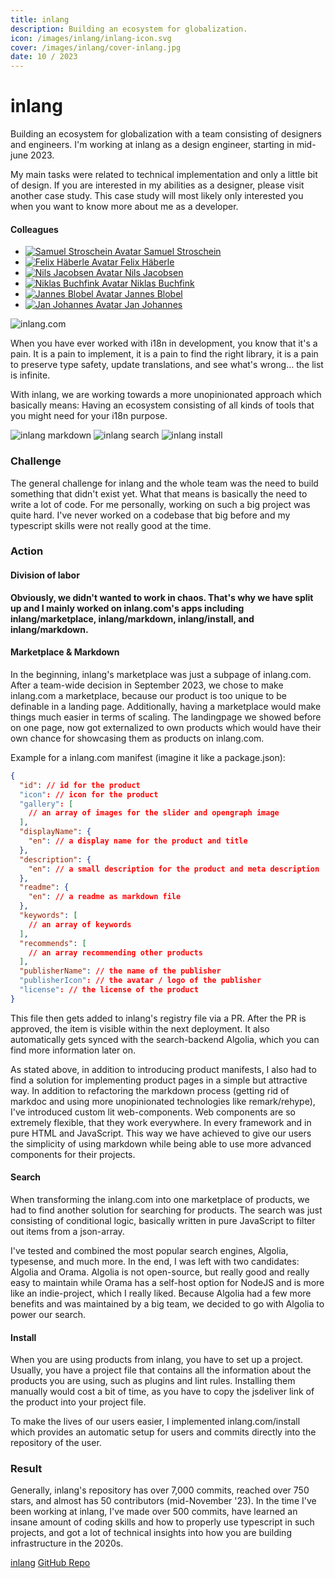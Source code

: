 ```yaml
---
title: inlang
description: Building an ecosystem for globalization.
icon: /images/inlang/inlang-icon.svg
cover: /images/inlang/cover-inlang.jpg
date: 10 / 2023
---
```


<info-grid>
<div>

# inlang

Building an ecosystem for globalization with a team consisting of designers and engineers.
I'm working at inlang as a design engineer, starting in mid-june 2023.

My main tasks were related to technical implementation and only a little bit of design.
If you are interested in my abilities as a designer, please visit another case study. This case study will
most likely only interested you when you want to know more about me as a developer.

</div>

<collaborators>

#### Colleagues

- [![Samuel Stroschein Avatar](/images/avatars/samuel_stroschein.jpg) Samuel Stroschein](https://github.com/samuelstroschein)
- [![Felix Häberle Avatar](/images/avatars/felix_haeberle.jpg) Felix Häberle](https://felixhaeberle.com/)
- [![Nils Jacobsen Avatar](/images/avatars/nils_jacobsen.jpg) Nils Jacobsen](https://github.com/NilsJacobsen)
- [![Niklas Buchfink Avatar](/images/avatars/niklas_buchfink.jpg) Niklas Buchfink](https://niklasbuchfink.com/)
- [![Jannes Blobel Avatar](/images/avatars/jannes_blobel.jpg) Jannes Blobel](https://github.com/jannesblobel)
- [![Jan Johannes Avatar](/images/avatars/jan_johannes.jpg) Jan Johannes](https://github.com/janfjohannes)

</collaborators>
</info-grid>

![inlang.com](/images/inlang/cover-inlang.jpg)

When you have ever worked with i18n in development, you know that it's a pain. It is a pain to implement, it is a pain to find the right
library, it is a pain to preserve type safety, update translations, and see what's wrong… the list is infinite.

With inlang, we are working towards a more unopinionated approach which basically means: Having an ecosystem consisting of all kinds of tools that you might need for your i18n purpose.

<three-full-grid>

![inlang markdown](/images/inlang/inlang_markdown.webp)
![inlang search](/images/inlang/inlang_search.webp)
![inlang install](/images/inlang/inlang_install.webp)

</three-full-grid>

<process-grid>

### Challenge

The general challenge for inlang and the whole team was the need to build something that didn't exist yet. What that means is basically the need to write a lot of code. For me personally, working on such a big project was quite hard. I've never worked on a codebase that big before and my typescript skills were not really good at the time.

<div>

### Action

</div>

<div>

#### Division of labor

**Obviously, we didn't wanted to work in chaos. That's why we have split up and I mainly worked on inlang.com's apps including inlang/marketplace, inlang/markdown, inlang/install, and inlang/markdown.**

#### Marketplace & Markdown

In the beginning, inlang's marketplace was just a subpage of inlang.com. After a team-wide decision in September 2023, we chose to make inlang.com a marketplace, because our product is too unique to be definable in a landing page. Additionally, having a marketplace would make things much easier in terms of scaling. The landingpage we showed before on one page, now got externalized to own products which would have their own chance for showcasing them as products on inlang.com.

Example for a inlang.com manifest (imagine it like a package.json):

```json
{
  "id": // id for the product
  "icon": // icon for the product
  "gallery": [
    // an array of images for the slider and opengraph image
  ],
  "displayName": {
    "en": // a display name for the product and title
  },
  "description": {
    "en": // a small description for the product and meta description
  },
  "readme": {
    "en": // a readme as markdown file
  },
  "keywords": [
    // an array of keywords
  ],
  "recommends": [
    // an array recommending other products
  ],
  "publisherName": // the name of the publisher
  "publisherIcon": // the avatar / logo of the publisher
  "license": // the license of the product
}
```

This file then gets added to inlang's registry file via a PR. After the PR is approved, the item is visible within the next deployment. It also automatically gets synced with the search-backend Algolia, which you can find more information later on.

As stated above, in addition to introducing product manifests, I also had to find a solution for implementing product pages in a simple but attractive way. In addition to refactoring the markdown process (getting rid of markdoc and using more unopinionated technologies like remark/rehype), I've introduced custom lit web-components. Web components are so extremely flexible, that they work everywhere. In every framework and in pure HTML and JavaScript. This way we have achieved to give our users the simplicity of using markdown while being able to use more advanced components for their projects.

#### Search

When transforming the inlang.com into one marketplace of products, we had to find another solution for searching for products. The search was just consisting of conditional logic, basically written in pure JavaScript to filter out items from a json-array.

I've tested and combined the most popular search engines, Algolia, typesense, and much more. In the end, I was left with two candidates: Algolia and Orama. Algolia is not open-source, but really good and really easy to maintain while Orama has a self-host option for NodeJS and is more like an indie-project, which I really liked. Because Algolia had a few more benefits and was maintained by a big team, we decided to go with Algolia to power our search.

#### Install

When you are using products from inlang, you have to set up a project. Usually, you have a project file that contains all the information about the products you are using, such as plugins and lint rules. Installing them manually would cost a bit of time, as you have to copy the jsdeliver link of the product into your project file.

To make the lives of our users easier, I implemented inlang.com/install which provides an automatic setup for users and commits directly into the repository of the user.

</div>

### Result

Generally, inlang's repository has over 7,000 commits, reached over 750 stars, and almost has 50 contributors (mid-November '23).
In the time I've been working at inlang, I've made over 500 commits, have learned an insane amount of coding skills and how to properly use typescript in such projects, and got a lot of technical insights into how you are building infrastructure in the 2020s.

</process-grid>

<project-links>

[inlang](https://www.inlang.com/)
[GitHub Repo](https://github.com/inlang/monorepo)
</project-links>
